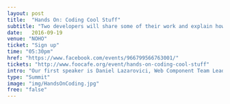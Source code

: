 ```yaml
---
layout: post
title:  "Hands On: Coding Cool Stuff"
subtitle: "Two developers will share some of their work and explain how they did what they did."
date:   2016-09-19
venue: "NOHO"
ticket: "Sign up"
time: "05:30pm"
href: "https://www.facebook.com/events/966799566763001/"
tickets: "http://www.foocafe.org/event/hands-on-coding-cool-stuff"
intro: "Our first speaker is Daniel Lazarovici, Web Component Team Lead at Falcon.io. He will cover the principles of the Gooey effect using CSS and SVG and how the implementation of this effect could have a nice kick to our UI. "
type: "Summit"
image: "img/HandsOnCoding.jpg"
free: "false"
---
```

<!-- fill in the URL of your event host page if you haven't enough information for a detail page, so the event link won't point on the detail page at all -->
